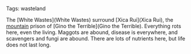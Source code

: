 Tags: wasteland

The [White Wastes](White Wastes) surround [Xica Rui](Xica Rui), the [mountain](Mountains) prison of [Gino the Terrible](Gino the Terrible). Everything rots here, even the living. Maggots are abound, disease is everywhere, and scavengers and fungi are abound. There are lots of nutrients here, but life does not last long.